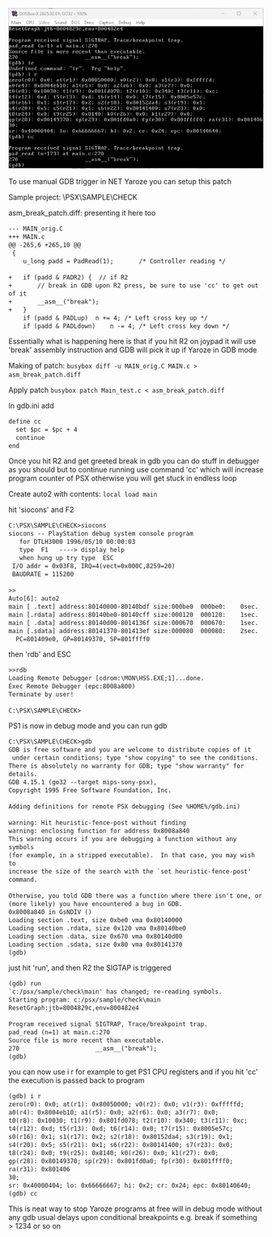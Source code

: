 ![Alt text](gdb_session.png)

To use manual GDB trigger in NET Yaroze you can setup this patch

Sample project: \PSX\SAMPLE\CHECK

asm_break_patch.diff: presenting it here too
```
--- MAIN_orig.C
+++ MAIN.c
@@ -265,6 +265,10 @@
 {
 	u_long padd = PadRead(1);		/* Controller reading */
 
+	if (padd & PADR2) {  // if R2
+		// break in GDB upon R2 press, be sure to use 'cc' to get out of it
+		__asm__("break");
+	}
 	if (padd & PADLup)	n += 4;	/* Left cross key up */
 	if (padd & PADLdown)	n -= 4;	/* Left cross key down */
```
Essentially what is happening here is that if you hit R2 on joypad
it will use 'break' assembly instruction and GDB will pick it up if Yaroze in GDB mode




Making of patch:
```busybox diff -u MAIN_orig.C MAIN.c > asm_break_patch.diff```

Apply patch
```busybox patch Main_test.c < asm_break_patch.diff```

In gdb.ini add
```
define cc
  set $pc = $pc + 4
  continue
end
```

Once you hit R2 and get greeted break in gdb you can do stuff in debugger as you should
but to continue running use command 'cc' which will increase program counter of PSX otherwise
you will get stuck in endless loop


Create auto2 with contents:
```local load main```

hit 'siocons' and F2

```
C:\PSX\SAMPLE\CHECK>siocons
siocons -- PlayStation debug system console program
   for DTLH3000 1996/05/10 00:00:03
   type  F1   ----> display help
   when hung up try type  ESC
 I/O addr = 0x03F8, IRQ=4(vect=0x000C,8259=20)
 BAUDRATE = 115200

>>
Auto[6]: auto2
main [ .text] address:80140000-80140bdf size:000be0  000be0:    0sec.
main [.rdata] address:80140be0-80140cff size:000120  000120:    1sec.
main [ .data] address:80140d00-8014136f size:000670  000670:    1sec.
main [.sdata] address:80141370-801413ef size:000080  000080:    2sec.
  PC=801409e0, GP=80149370, SP=801ffff0

```
then 'rdb' and ESC

```
>>rdb
Loading Remote Debugger [cdrom:\MON\HSS.EXE;1]...done.
Exec Remote Debugger (epc:8008a800)
Terminate by user!

C:\PSX\SAMPLE\CHECK>
```
PS1 is now in debug mode and you can run gdb
```
C:\PSX\SAMPLE\CHECK>gdb
GDB is free software and you are welcome to distribute copies of it
 under certain conditions; type "show copying" to see the conditions.
There is absolutely no warranty for GDB; type "show warranty" for details.
GDB 4.15.1 (go32 --target mips-sony-psx),
Copyright 1995 Free Software Foundation, Inc.

Adding definitions for remote PSX debugging (See %HOME%/gdb.ini)

warning: Hit heuristic-fence-post without finding
warning: enclosing function for address 0x8008a840
This warning occurs if you are debugging a function without any symbols
(for example, in a stripped executable).  In that case, you may wish to
increase the size of the search with the `set heuristic-fence-post' command.

Otherwise, you told GDB there was a function where there isn't one, or
(more likely) you have encountered a bug in GDB.
0x8008a840 in GsNDIV ()
Loading section .text, size 0xbe0 vma 0x80140000
Loading section .rdata, size 0x120 vma 0x80140be0
Loading section .data, size 0x670 vma 0x80140d00
Loading section .sdata, size 0x80 vma 0x80141370
(gdb)
```
just hit 'run', and then R2 the SIGTAP is triggered

```
(gdb) run
`c:/psx/sample/check\main' has changed; re-reading symbols.
Starting program: c:/psx/sample/check\main
ResetGraph:jtb=8004829c,env=800482e4

Program received signal SIGTRAP, Trace/breakpoint trap.
pad_read (n=1) at main.c:270
Source file is more recent than executable.
270                     __asm__("break");
(gdb)
```
you can now use i r for example to get PS1 CPU registers
and if you hit 'cc' the execution is passed back to program
```
(gdb) i r
zero(r0): 0x0; at(r1): 0x80050000; v0(r2): 0x0; v1(r3): 0xfffffd;
a0(r4): 0x8004eb10; a1(r5): 0x0; a2(r6): 0x0; a3(r7): 0x0;
t0(r8): 0x10030; t1(r9): 0x801fd078; t2(r10): 0x340; t3(r11): 0xc;
t4(r12): 0xd; t5(r13): 0xd; t6(r14): 0x0; t7(r15): 0x8005e57c;
s0(r16): 0x1; s1(r17): 0x2; s2(r18): 0x80152da4; s3(r19): 0x1;
s4(r20): 0x5; s5(r21): 0x1; s6(r22): 0x80141400; s7(r23): 0x0;
t8(r24): 0x0; t9(r25): 0x8140; k0(r26): 0x0; k1(r27): 0x0;
gp(r28): 0x80149370; sp(r29): 0x801fd0a0; fp(r30): 0x801ffff0; ra(r31): 0x801406
30;
sr: 0x40000404; lo: 0x66666667; hi: 0x2; cr: 0x24; epc: 0x80140640;
(gdb) cc
```
This is neat way to stop Yaroze programs at free will in debug mode without any
gdb usual delays upon conditional breakpoints e.g. break if something > 1234 or so on

